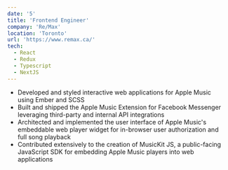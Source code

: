```yaml
---
date: '5'
title: 'Frontend Engineer'
company: 'Re/Max'
location: 'Toronto'
url: 'https://www.remax.ca/'
tech:
  - React
  - Redux
  - Typescript
  - NextJS
---
```


- Developed and styled interactive web applications for Apple Music using Ember and SCSS
- Built and shipped the Apple Music Extension for Facebook Messenger leveraging third-party and internal API integrations
- Architected and implemented the user interface of Apple Music's embeddable web player widget for in-browser user authorization and full song playback
- Contributed extensively to the creation of MusicKit JS, a public-facing JavaScript SDK for embedding Apple Music players into web applications

